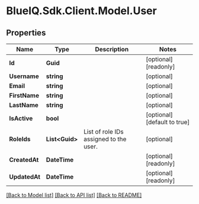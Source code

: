 # BlueIQ.Sdk.Client.Model.User

## Properties

Name | Type | Description | Notes
------------ | ------------- | ------------- | -------------
**Id** | **Guid** |  | [optional] [readonly] 
**Username** | **string** |  | [optional] 
**Email** | **string** |  | [optional] 
**FirstName** | **string** |  | [optional] 
**LastName** | **string** |  | [optional] 
**IsActive** | **bool** |  | [optional] [default to true]
**RoleIds** | **List&lt;Guid&gt;** | List of role IDs assigned to the user. | [optional] 
**CreatedAt** | **DateTime** |  | [optional] [readonly] 
**UpdatedAt** | **DateTime** |  | [optional] [readonly] 

[[Back to Model list]](../../README.md#documentation-for-models) [[Back to API list]](../../README.md#documentation-for-api-endpoints) [[Back to README]](../../README.md)

